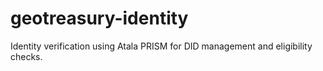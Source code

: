 # geotreasury-identity
Identity verification using Atala PRISM for DID management and eligibility checks.
